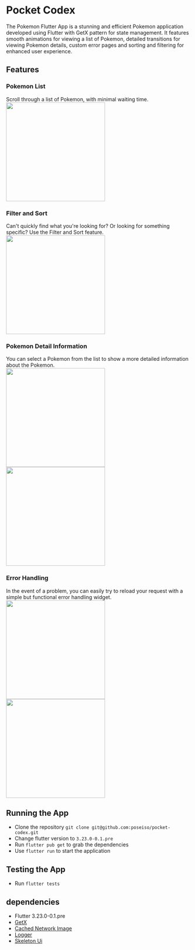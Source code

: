 # Pocket Codex

The Pokemon Flutter App is a stunning and efficient Pokemon application developed using Flutter with GetX pattern for state management. 
It features smooth animations for viewing a list of Pokemon, detailed transitions for viewing Pokemon details, custom error pages and sorting and filtering for enhanced user experience.

## Features

### Pokemon List
Scroll through a list of Pokemon, with minimal waiting time.  
<img src="https://github.com/poseiso/pocket-codex/assets/55609449/ebdd0ba3-78fd-463f-964b-9ea5ed754701" width="270">

### Filter and Sort
Can't quickly find what you're looking for? Or looking for something specific?
Use the Filter and Sort feature.  
<img src="https://github.com/poseiso/pocket-codex/assets/55609449/345ece42-b4e2-4d1e-8a71-1a99316f655f" width="270">



### Pokemon Detail Information
You can select a Pokemon from the list to show a more detailed information about the Pokemon.  
<img src="https://github.com/poseiso/pocket-codex/assets/55609449/40c0b618-cabb-43e4-953e-c2558051ab8c" width="270">
<img src="https://github.com/poseiso/pocket-codex/assets/55609449/cb75fc5a-e9c9-4138-b530-108c2f82814d" width="270">


### Error Handling

In the event of a problem, you can easily try to reload your request with a simple but functional error handling widget.  
<img src="https://github.com/poseiso/pocket-codex/assets/55609449/d9d2bcda-32b7-4ffd-8e7e-108b1fcaeb39" width="270">
<img src="https://github.com/poseiso/pocket-codex/assets/55609449/8286c423-4312-4536-b4b3-e9aaf5f5d0d6" width="270">

## Running the App

- Clone the repository `git clone git@github.com:poseiso/pocket-codex.git`
- Change flutter version to `3.23.0-0.1.pre`
- Run `flutter pub get` to grab the dependencies
- Use `flutter run` to start the application

## Testing the App
- Run `flutter tests`

## dependencies

- Flutter 3.23.0-0.1.pre
- [GetX](https://pub.dev/packages/get)
- [Cached Network Image](https://pub.dev/packages/cached_network_image)
- [Logger](https://pub.dev/packages/logger)
- [Skeleton Ui](https://pub.dev/packages/flutter_skeleton_ui)



